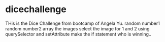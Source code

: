 # dicechallenge

THis is the Dice Challenge from bootcamp of Angela Yu.
 random number1
 random number2
 array the images
 select the image for 1 and 2
 using querySelector and setAttribute
 make the if statement who is winning..
